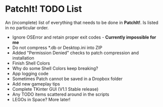 PatchIt! TODO List
==================

An (incomplete) list of everything that needs to be done in **PatchIt!**. Is listed in no particular order.

* Ignore OSError and retain proper exit codes - **Currently impossible for me**
* Do not compress *.db or Desktop.ini into ZIP
* Added "Permission Denied" checks to patch compression and installation
* Finish Shell Colors
* Why do some Shell Colors keep breaking?
* App logging code
* Sometimes Patch cannot be saved in a Dropbox folder
* Add new gameplay tips
* Complete TKinter GUI (V1.1 Stable release)
* Any TODO items scattered around in the scripts
* LEGOs in Space? More later!

